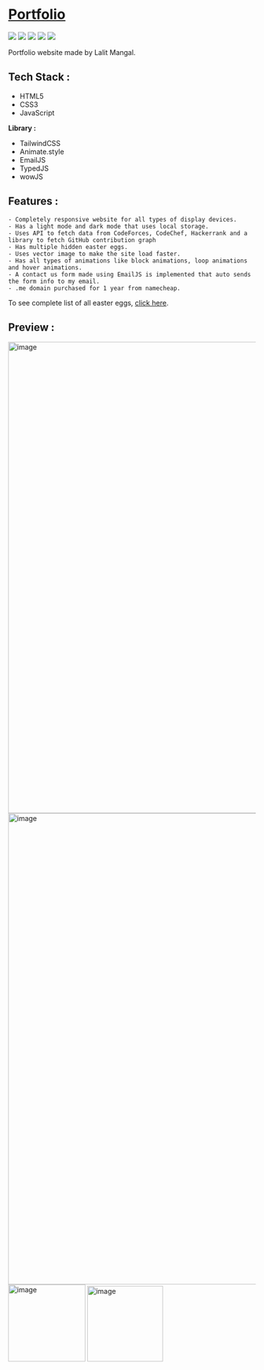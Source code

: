 <h1><a href = "https://lalitmangal.me/">Portfolio</a></h1>

<img src="https://img.shields.io/badge/HTML5-E34F26?style=for-the-badge&logo=html5&logoColor=white" />  <img src="https://img.shields.io/badge/CSS3-1572B6?style=for-the-badge&logo=css3&logoColor=white" />  <img src="https://img.shields.io/badge/JavaScript-323330?style=for-the-badge&logo=javascript&logoColor=F7DF1E" /> <img src="https://img.shields.io/badge/Tailwind_CSS-38B2AC?style=for-the-badge&logo=tailwind-css&logoColor=white" />  <img src="https://img.shields.io/badge/Visual_Studio_Code-0078D4?style=for-the-badge&logo=visual%20studio%20code&logoColor=white" />

Portfolio website made by Lalit Mangal.

<h2>Tech Stack :</h2>
<ul>
<li>HTML5</li>
<li>CSS3</li>
<li>JavaScript</li>
</ul>


<b>Library :</b>
<ul>
<li>TailwindCSS</li>
<li>Animate.style</li>
<li>EmailJS</li>
<li>TypedJS</li>
<li>wowJS</li>
</ul>

<h2>Features :</h2>

```
- Completely responsive website for all types of display devices.
- Has a light mode and dark mode that uses local storage.
- Uses API to fetch data from CodeForces, CodeChef, Hackerrank and a library to fetch GitHub contribution graph
- Has multiple hidden easter eggs.
- Uses vector image to make the site load faster.
- Has all types of animations like block animations, loop animations and hover animations.
- A contact us form made using EmailJS is implemented that auto sends the form info to my email.
- .me domain purchased for 1 year from namecheap.
```
To see complete list of all easter eggs, <a href=https://github.com/shinigami1908/Portfolio/blob/master/Assets/eastereggs.txt>click here</a>.

<h2>Preview :</h2>
<img width="960" alt="image" src="https://user-images.githubusercontent.com/78521741/223700054-b56a3920-4835-43b8-a0a7-09a51417c179.png">
<img width="960" alt="image" src="https://user-images.githubusercontent.com/78521741/223700094-9b9a10c7-7321-4580-a8db-e215d260368f.png">
<img width="157" alt="image" src="https://user-images.githubusercontent.com/78521741/223700505-932f4ef9-a8ca-43c4-8669-bf5694d3097f.png">
<img width="154" alt="image" src="https://user-images.githubusercontent.com/78521741/223700558-f39d601c-5d19-4f8a-bd2e-9e312dcc6519.png">

